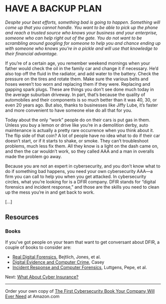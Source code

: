 # HAVE A BACKUP PLAN

*Despite your best efforts, something bad is going to happen.  Something will come up that you cannot handle. You want to be able to pick up the phone and reach a trusted source who knows your business and your enterprise, someone who can help right out of the gate. You do not want to be scrambling around googling for someone to help you and chance ending up with someone who knows you’re in a pickle and will use that knowledge to their financial advantage.*

If you’re of a certain age, you remember weekend mornings when your father would check the oil in the family car and change it if necessary. He’d also top off the fluid in the radiator, and add water to the battery. Check the pressure on the tires and rotate them. Make sure the various belts and hoses weren’t too worn and replacing them if they were. Replacing and gapping spark plugs. These are things you don’t see done much today in the average suburban driveway. In part, that’s because the quality of automobiles and their components is so much better than it was 40, 30, or even 20 years ago. But also, thanks to businesses like Jiffy Lube, it’s faster and more convenient to have someone else do all that for you.

Today about the only “work” people do on their cars is put gas in them. Unless you buy a lemon or drive like you’re in a demolition derby, auto maintenance is actually a pretty rare occurrence when you think about it. The flip side of that coin? A lot of people have no idea what to do if their car doesn’t start, or if it starts to shake, or smoke. They can’t troubleshoot problems, much less fix them. All they know is a light on the dash came on, and then the car wouldn’t work, so they called AAA and a man in overalls made the problem go away.

Because you are not an expert in cybersecurity, and you don’t know what to do if something bad happens, you need your own cybersecurity AAA—a firm you can call to help you when you get attacked. In cybersecurity circles, what you’re looking for is a DFIR company. DFIR stands for “digital forensics and incident response,” and those are the skills you need to clean up the mess you’re in and get back to work.

[...]

## Resources
### Books

If you’ve got people on your team that want to get conversant about DFIR, a couple of books to consider are:

- [Real Digital Forensics](https://amzn.to/2YAoym7), Bejtlich, Jones, et al.
- [Digital Evidence and Computer Crime](https://amzn.to/2JFsuh5), Casey
- [Incident Response and Computer Forensics](https://amzn.to/2Yrq0XF), Luttgens, Pepe, et al.

Next: [What About Cyber Insurance?](/Cyber_Insurance.md)

---

Order your own copy of [The First Cybersecurity Book Your Company Will Ever Need](https://www.amazon.com/dp/B07S1RMRY1) at Amazon.com
